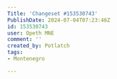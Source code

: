 ```yaml
---
Title: 'Changeset #153530743'
PublishDate: 2024-07-04T07:23:46Z
id: 153530743
user: Opeth MNE
comment: ''
created_by: Potlatch
tags:
- Montenegro

---
```

